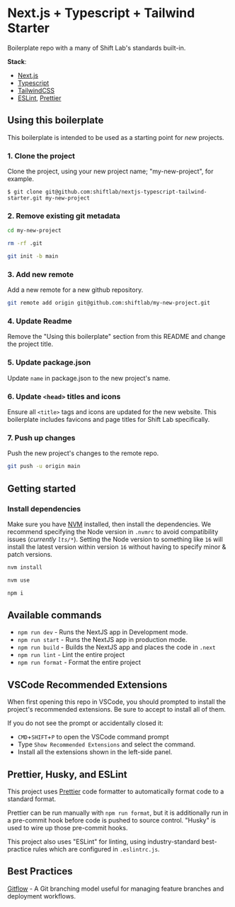 # Next.js + Typescript + Tailwind Starter

Boilerplate repo with a many of Shift Lab's standards built-in.

**Stack**:

- [Next.js](https://nextjs.org/docs)
- [Typescript](https://www.typescriptlang.org/)
- [TailwindCSS](https://tailwindcss.com/)
- [ESLint](https://eslint.org/), [Prettier](https://prettier.io/)

## Using this boilerplate

This boilerplate is intended to be used as a starting point for _new_ projects.

### 1. Clone the project

Clone the project, using your new project name; "my-new-project", for example.

```
$ git clone git@github.com:shiftlab/nextjs-typescript-tailwind-starter.git my-new-project
```

### 2. Remove existing git metadata

```bash
cd my-new-project

rm -rf .git

git init -b main
```

### 3. Add new remote

Add a new remote for a new github repository.

```bash
git remote add origin git@github.com:shiftlab/my-new-project.git
```

### 4. Update Readme

Remove the "Using this boilerplate" section from this README and change the project title.

### 5. Update package.json

Update `name` in package.json to the new project's name.

### 6. Update `<head>` titles and icons

Ensure all `<title>` tags and icons are updated for the new website. This boilerplate includes favicons and page titles for Shift Lab specifically.

### 7. Push up changes

Push the new project's changes to the remote repo.

```bash
git push -u origin main
```

## Getting started

### Install dependencies

Make sure you have [NVM](https://github.com/nvm-sh/nvm) installed, then install the dependencies. We recommend specifying the Node version in `.nvmrc` to avoid compatibility issues (_currently `lts/*`_). Setting the Node version to something like `16` will install the latest version within version `16` without having to specify minor & patch versions.

```bash
nvm install

nvm use

npm i
```

## Available commands

- `npm run dev` - Runs the NextJS app in Development mode.
- `npm run start` - Runs the NextJS app in production mode.
- `npm run build` - Builds the NextJS app and places the code in `.next`
- `npm run lint` - Lint the entire project
- `npm run format` - Format the entire project

## VSCode Recommended Extensions

When first opening this repo in VSCode, you should prompted to install the project's recommended extensions. Be sure to accept to install all of them.

If you do not see the prompt or accidentally closed it:

- `CMD`+`SHIFT`+`P` to open the VSCode command prompt
- Type `Show Recommended Extensions` and select the command.
- Install all the extensions shown in the left-side panel.

## Prettier, Husky, and ESLint

This project uses [Prettier](https://prettier.io/) code formatter to automatically format code to a standard format.

Prettier can be run manually with `npm run format`, but it is additionally run in a pre-commit hook before code is pushed to source control. "Husky" is used to wire up those pre-commit hooks.

This project also uses "ESLint" for linting, using industry-standard best-practice rules which are configured in `.eslintrc.js`.

## Best Practices

[Gitflow](https://www.atlassian.com/git/tutorials/comparing-workflows/gitflow-workflow) - A Git branching model useful for managing feature branches and deployment workflows.
